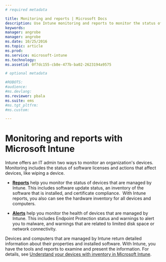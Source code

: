 ```yaml
---
# required metadata

title: Monitoring and reports | Microsoft Docs
description: Use Intune monitoring and reports to monitor the status of devices in your organization.
keywords:
manager: angrobe
manager: angrobe
ms.date: 10/25/2016
ms.topic: article
ms.prod:
ms.service: microsoft-intune
ms.technology:
ms.assetid: 0f7dc155-cb8e-477b-ba02-2623194a9575

# optional metadata

#ROBOTS:
#audience:
#ms.devlang:
ms.reviewer: pbala
ms.suite: ems
#ms.tgt_pltfrm:
#ms.custom:

---
```


# Monitoring and reports with Microsoft Intune
Intune offers an IT admin two ways to monitor an organization's devices. Monitoring includes the status of software licenses and actions that affect devices, like wiping a device.

-   **[Reports](../deploy-use/understand-microsoft-intune-operations-by-using-reports.md)** help you monitor the status of devices that are managed by Intune. This includes software update status, an inventory of the software that is installed, and certificate compliance.
     With Intune reports, you also can see the hardware inventory for all devices and computers.

-   **[Alerts](../deploy-use/get-notified-by-alerts.md)** help you monitor the health of devices that are managed by Intune. This includes Endpoint Protection status and warnings to alert you to malware, and warnings that are related to limited disk space or network connectivity.

Devices and computers that are managed by Intune return detailed information about their properties and installed software. With Intune, you have the tools and reports to examine and present the information. For details, see [Understand your devices with inventory in Microsoft Intune](../deploy-use/understand-your-devices-with-inventory-in-microsoft-intune.md).
